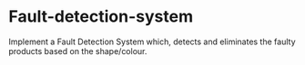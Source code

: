 # Fault-detection-system

Implement a Fault Detection System which, detects and eliminates
the faulty products based on the shape/colour.
